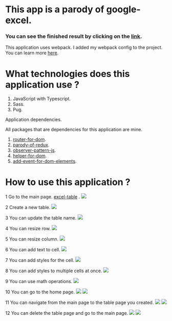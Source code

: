 # This app is a parody of google-excel.

### You can see the finished result by clicking on the [link](https://goldikrom.000webhostapp.com/).


This application uses webpack. I added my webpack config to the project. You can learn more [here](https://github.com/Ikrom-Murodov/Webpack-4).

# What technologies does this application use ?

1) JavaScript with Typescript.
2) Sass.
3) Pug.

Application dependencies.

All packages that are dependencies for this application are mine.

1) [router-for-dom](https://github.com/Ikrom-Murodov/router-for-dom).
2) [parody-of-redux](https://github.com/Ikrom-Murodov/parody-of-redux).
3) [observer-pattern-js](https://github.com/Ikrom-Murodov/observer-pattern-js).
4) [helper-for-dom](https://github.com/Ikrom-Murodov/helper-for-dom).
5) [add-event-for-dom-elements](https://github.com/Ikrom-Murodov/add-event-for-dom-elements).

# How to use this application ?

1 Go to the main page. [excel-table](https://github.com/Ikrom-Murodov/Webpack-4) .
![](./img/Example_1.png)

2 Create a new table.
![](./img/Example_2.png)

3 You can update the table name.
![](./img/Example_3.png)

4 You can resize row.
![](./img/Example_4.png)

5 You can resize column.
![](./img/Example_5.png)

6 You can add text to cell.
![](./img/Example_6.png)

7 You can add styles for the cell.
![](./img/Example_7.png)

8 You can add styles to multiple cells at once.
![](./img/Example_8.png)

9 You can use math operations.
![](./img/Example_9.png)

10 You can go to the home page.
![](./img/Example_10.png)
![](./img/Example_11.png)

11 You can navigate from the main page to the table page you created.
![](./img/Example_12.png)
![](./img/Example_13.png)

12 You can delete the table page and go to the main page.
![](./img/Example_14.png)
![](./img/Example_15.png)


